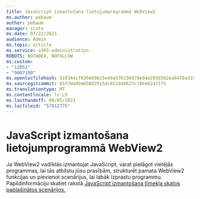 ```yaml
---
title: JavaScript izmantošana lietojumprogrammā WebView2
ms.author: pebaum
author: pebaum
manager: scotv
ms.date: 07/22/2021
audience: Admin
ms.topic: article
ms.service: o365-administration
ROBOTS: NOINDEX, NOFOLLOW
ms.custom:
- "12051"
- "9007100"
ms.openlocfilehash: 510344cf836609b25ed4a57b156d74e94e2056582ea6478a315d34697ddf5048
ms.sourcegitcommit: b5f7da89a650d2915dc652449623c78be6247175
ms.translationtype: MT
ms.contentlocale: lv-LV
ms.lasthandoff: 08/05/2021
ms.locfileid: "57812775"
---
```

# <a name="use-javascript-in-webview2"></a>JavaScript izmantošana lietojumprogrammā WebView2

Ja WebView2 vadīklās izmantojat JavaScript, varat pielāgot vietējās programmas, lai tās atbilstu jūsu prasībām, strukturēt pamata WebView2 funkcijas un pievienot scenārijus, lai labāk izprastu programmu. Papildinformāciju skatiet rakstā [JavaScript izmantošana tīmekļa skatos paplašinātos scenārijos.](/microsoft-edge/webview2/how-to/javascript)
